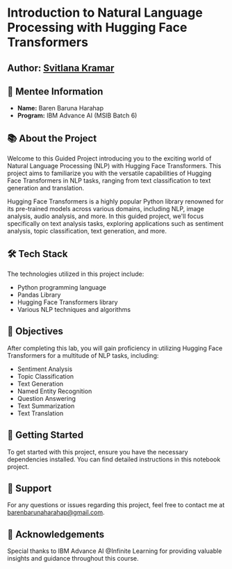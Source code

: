 # Introduction to Natural Language Processing with Hugging Face Transformers
## Author: [Svitlana Kramar](https://www.linkedin.com/in/svitlana-kramar)


## 🚀 Mentee Information
- **Name:** Baren Baruna Harahap
- **Program:** IBM Advance AI (MSIB Batch 6)

## 📚 About the Project

Welcome to this Guided Project introducing you to the exciting world of Natural Language Processing (NLP) with Hugging Face Transformers. This project aims to familiarize you with the versatile capabilities of Hugging Face Transformers in NLP tasks, ranging from text classification to text generation and translation.

Hugging Face Transformers is a highly popular Python library renowned for its pre-trained models across various domains, including NLP, image analysis, audio analysis, and more. In this guided project, we'll focus specifically on text analysis tasks, exploring applications such as sentiment analysis, topic classification, text generation, and more.

## 🛠️ Tech Stack

The technologies utilized in this project include:
- Python programming language
- Pandas Library
- Hugging Face Transformers library
- Various NLP techniques and algorithms

## 🎯 Objectives

After completing this lab, you will gain proficiency in utilizing Hugging Face Transformers for a multitude of NLP tasks, including:
- Sentiment Analysis
- Topic Classification
- Text Generation
- Named Entity Recognition
- Question Answering
- Text Summarization
- Text Translation

## 🚀 Getting Started

To get started with this project, ensure you have the necessary dependencies installed. You can find detailed instructions in this notebook project.

## 📧 Support

For any questions or issues regarding this project, feel free to contact me at [barenbarunaharahap@gmail.com](mailto:barenbarunaharahap@gmail.com).

## 🙏 Acknowledgements

Special thanks to IBM Advance AI @Infinite Learning for providing valuable insights and guidance throughout this course.
